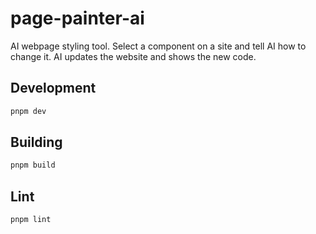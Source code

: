 # page-painter-ai

AI webpage styling tool. Select a component on a site and tell AI how to change it. AI updates the website and shows the new code.

## Development

```sh
pnpm dev
```

## Building

```sh
pnpm build
```

## Lint

``` sh
pnpm lint
```
